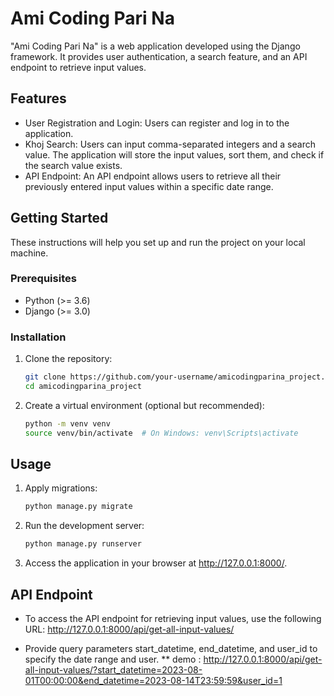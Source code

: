 # Ami Coding Pari Na

"Ami Coding Pari Na" is a web application developed using the Django framework. It provides user authentication, a search feature, and an API endpoint to retrieve input values.

## Features

- User Registration and Login: Users can register and log in to the application.
- Khoj Search: Users can input comma-separated integers and a search value. The application will store the input values, sort them, and check if the search value exists.
- API Endpoint: An API endpoint allows users to retrieve all their previously entered input values within a specific date range.

## Getting Started

These instructions will help you set up and run the project on your local machine.

### Prerequisites

- Python (>= 3.6)
- Django (>= 3.0)

### Installation

1. Clone the repository:

   ```sh
   git clone https://github.com/your-username/amicodingparina_project.git
   cd amicodingparina_project

2. Create a virtual environment (optional but recommended):

      ```sh
      python -m venv venv
      source venv/bin/activate  # On Windows: venv\Scripts\activate
## Usage
1. Apply migrations:

      ```sh
      python manage.py migrate
2. Run the development server:
      ```sh
      python manage.py runserver
3. Access the application in your browser at http://127.0.0.1:8000/.

## API Endpoint

- To access the API endpoint for retrieving input values, use the following URL:
   http://127.0.0.1:8000/api/get-all-input-values/

- Provide query parameters start_datetime, end_datetime, and user_id to specify the date range and user.
  ** demo : http://127.0.0.1:8000/api/get-all-input-values/?start_datetime=2023-08-01T00:00:00&end_datetime=2023-08-14T23:59:59&user_id=1
